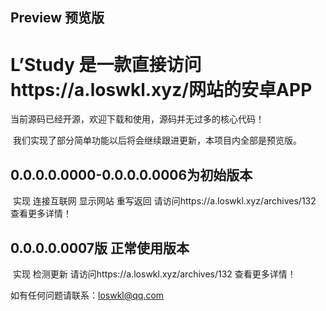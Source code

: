 ## Preview 预览版
# L’Study 是一款直接访问https://a.loswkl.xyz/网站的安卓APP 

  当前源码已经开源，欢迎下载和使用，源码并无过多的核心代码！

  我们实现了部分简单功能以后将会继续跟进更新，本项目内全部是预览版。
  
## 0.0.0.0.0000-0.0.0.0.0006为初始版本 

  实现 连接互联网 显示网站 重写返回 
  请访问https://a.loswkl.xyz/archives/132 查看更多详情！
  
## 0.0.0.0.0007版 正常使用版本
  
  实现 检测更新 
  请访问https://a.loswkl.xyz/archives/132 查看更多详情！
  
  
  
  如有任何问题请联系：loswkl@qq.com
